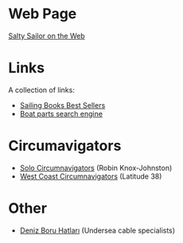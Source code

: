 Web Page
========
[Salty Sailor on the Web](https://github.com/saltysailor)

Links
=====

A collection of links:

* [Sailing Books Best Sellers](http://www.amazon.com/Best-Sellers-Books-Sailing/zgbs/books/16659)
* [Boat parts search engine](https://www.partmarine.com)

Circumavigators
================

* [Solo Circumnavigators](http://www.robinknox-johnston.co.uk/da/20103) (Robin Knox-Johnston)
* [West Coast Circumnavigators](https://www.latitude38.com/features/circumnav.html) (Latitude 38)

Other
=====

* [Deniz Boru Hatları](http://www.detek-tr.com) (Undersea cable specialists)
